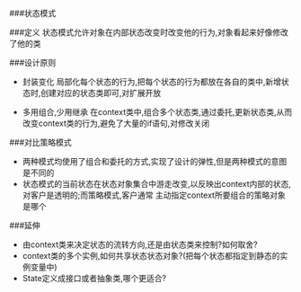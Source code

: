 ###状态模式

###定义
状态模式允许对象在内部状态改变时改变他的行为,对象看起来好像修改了他的类

###设计原则
* 封装变化
局部化每个状态的行为,把每个状态的行为都放在各自的类中,新增状态时,创建对应的状态类即可,对扩展开放

* 多用组合,少用继承
在context类中,组合多个状态类,通过委托,更新状态类,从而改变context类的行为,避免了大量的if语句,对修改关闭

###对比策略模式
* 两种模式均使用了组合和委托的方式,实现了设计的弹性,但是两种模式的意图是不同的
* 状态模式的当前状态在状态对象集合中游走改变,以反映出context内部的状态,对客户是透明的;而策略模式,客户通常
主动指定context所要组合的策略对象是哪个

###延伸
* 由context类来决定状态的流转方向,还是由状态类来控制?如何取舍?
* context类的多个实例,如何共享状态状态对象?(把每个状态都指定到静态的实例变量中)
* State定义成接口或者抽象类,哪个更适合?


